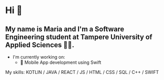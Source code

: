 # Hi 👋

## My name is Maria and I'm a Software Engineering student at Tampere University of Applied Sciences 👩‍💻.

- I'm currently working on:
  * 📱 Mobile App development using Swift

My skills: KOTLIN / JAVA / REACT / JS / HTML / CSS / SQL / C++ / SWIFT
